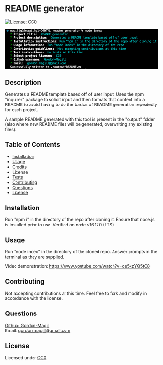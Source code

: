 # README generator
[![License: CC0](https://img.shields.io/badge/License-CC0_1.0-lightgrey.svg)](http://creativecommons.org/publicdomain/zero/1.0/)

![Usage screenshot](./assets/functionalScreenshot.png)

## Description

Generates a README template based off of user input. Uses the npm "inquirer" package to solicit input and then formats that content into a README to avoid having to do the basics of README generation repeatedly for each project.

A sample README generated with this tool is present in the "output" folder (also where new README files will be generated, overwriting any existing files).

## Table of Contents

- [Installation](#installation)
- [Usage](#usage)
- [Credits](#credits)
- [License](#license)
- [Tests](#tests)
- [Contributing](#contributing)
- [Questions](#questions)
- [License](#license)

## Installation

Run "npm i" in the directory of the repo after cloning it. Ensure that node.js is installed prior to use. Verified on node v16.17.0 (LTS).

## Usage

Run "node index" in the directory of the cloned repo. Answer prompts in the terminal as they are supplied.

Video demonstration:
https://www.youtube.com/watch?v=ce5kzYQ5tO8

## Contributing

Not accepting contributions at this time. Feel free to fork and modify in accordance with the license.

## Questions

[Github: Gordon-Magill](https://github.com/Gordon-Magill)<br>
Email: gordon.magill@gmail.com

## License

Licensed under [CC0](http://creativecommons.org/publicdomain/zero/1.0/).

